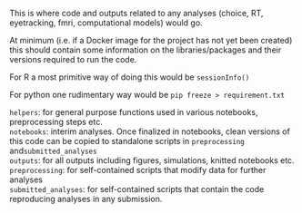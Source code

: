 This is where code and outputs related to any analyses (choice, RT, eyetracking, fmri, computational models) would go.

At minimum (i.e. if a Docker image for the project has not yet been created) this should contain some information on the libraries/packages and their versions required to run the code.

For R a most primitive way of doing this would be `sessionInfo()`

For python one rudimentary way would be `pip freeze > requirement.txt`

`helpers`: for general purpose functions used in various notebooks, preprocessing steps etc.  
`notebooks`: interim analyses. Once finalized in notebooks, clean versions of this code can be copied to standalone scripts in `preprocessing` and`submitted_analyses`  
`outputs`: for all outputs including figures, simulations, knitted notebooks etc.  
`preprocessing`: for self-contained scripts that modify data for further analyses  
`submitted_analyses`: for self-contained scripts that contain the code reproducing analyses in any submission.  